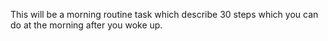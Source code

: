 This will be a morning routine task which describe 30 steps which you can do at the morning after you woke up.


